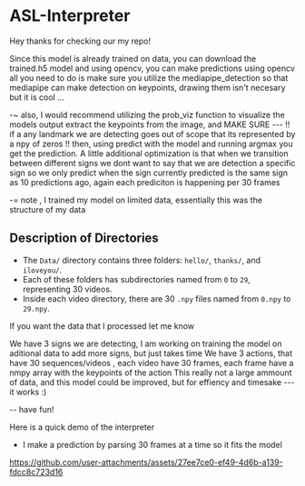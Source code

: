 # ASL-Interpreter

Hey thanks for checking our my repo!

Since this model is already trained on data, you can download the trained.h5 model and using opencv, you can make predictions using opencv all you need to do is make sure you utilize the mediapipe_detection so that mediapipe can make detection on keypoints, drawing them isn't necesary but it is cool ...

-~ also, I would recommend utilizing the prob_viz function to visualize the models output extract the keypoints from the image, and MAKE SURE --- !! if a any landmark we are detecting goes out of scope that its represented by a npy of zeros !! then, using predict with the model and running argmax you get the prediction. A little additional optimization is that when we transition between different signs we dont want to say that we are detection a specific sign so we only predict when the sign currently predicted is the same sign as 10 predictions ago, again each prediciton is happening per 30 frames

-= note , I trained my model on limited data, essentially this was the structure of my data

## Description of Directories

- The `Data/` directory contains three folders: `hello/`, `thanks/`, and `iloveyou/`.
- Each of these folders has subdirectories named from `0` to `29`, representing 30 videos.
- Inside each video directory, there are 30 `.npy` files named from `0.npy` to `29.npy`.

If you want the data that I processed let me know


We have 3 signs we are detecting, I am working on training the model on aditional data to add more signs, but just takes time
We have 3 actions, that have 30 sequences/videos , each video have 30 frames, each frame have a nmpy array with the keypoints of the action
This really not a large ammount of data, and this model could be improved, but for effiency and timesake --- it works :)

-- have fun!

Here is a quick demo of the interpreter
 - I make a prediction by parsing 30 frames at a time so it fits the model





https://github.com/user-attachments/assets/27ee7ce0-ef49-4d6b-a139-fdcc8c723d16








